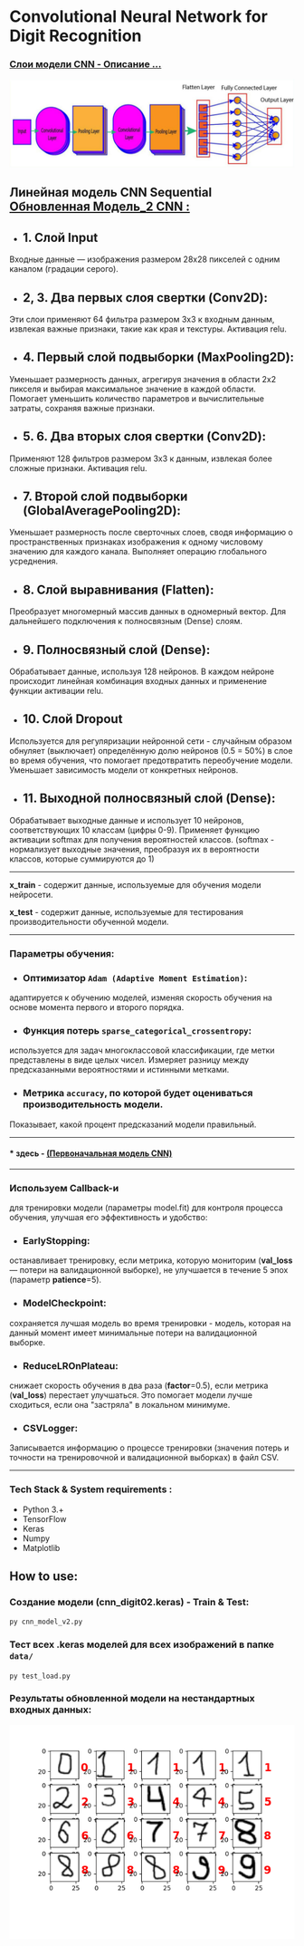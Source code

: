 # Convolutional Neural Network for Digit Recognition 

### [Слои модели CNN - Описание ...](./README-layers.md)
![cnn_layers.jpg](cnn_layers.jpg)

## Линейная модель CNN Sequential [ Обновленная Модель_2 CNN :](./cnn2.txt)

* ## 1. Слой Input
Входные данные — изображения размером 28x28 пикселей с одним каналом (градации серого).
* ## 2, 3. Два первых слоя свертки (Conv2D):
Эти слои применяют 64 фильтра размером 3x3 к входным данным, извлекая важные признаки, такие как края и текстуры.
Активация relu.
* ## 4. Первый слой подвыборки (MaxPooling2D):
Уменьшает размерность данных, агрегируя значения в области 2x2 пикселя и выбирая максимальное значение в каждой области.
Помогает уменьшить количество параметров и вычислительные затраты, сохраняя важные признаки.
* ## 5. 6. Два вторых слоя свертки (Conv2D):
Применяют 128 фильтров размером 3x3 к данным, извлекая более сложные признаки.
Активация relu.
* ## 7. Второй слой подвыборки (GlobalAveragePooling2D):
Уменьшает размерность после сверточных слоев, сводя информацию о пространственных признаках изображения к одному числовому значению для каждого канала. 
Выполняет операцию глобального усреднения.
* ## 8. Слой выравнивания (Flatten):
Преобразует многомерный массив данных в одномерный вектор. Для дальнейшего подключения к полносвязным (Dense) слоям.
* ## 9. Полносвязный слой (Dense):
Обрабатывает данные, используя 128 нейронов. 
В каждом нейроне происходит линейная комбинация входных данных и применение функции активации relu.
* ## 10. Слой Dropout
Используется для регуляризации нейронной сети - случайным образом обнуляет (выключает) определённую долю нейронов (0.5 = 50%) в слое 
во время обучения, что помогает предотвратить переобучение модели. 
Уменьшает зависимость модели от конкретных нейронов.
* ## 11. Выходной полносвязный слой (Dense):
Обрабатывает выходные данные и использует 10 нейронов, соответствующих 10 классам (цифры 0-9). 
Применяет функцию активации softmax для получения вероятностей классов.
(softmax - нормализует выходные значения, преобразуя их в вероятности классов, которые суммируются до 1)

___

**x_train** - cодержит данные, используемые для обучения модели нейросети.

**x_test** - cодержит данные, используемые для тестирования производительности обученной модели. 

___

### Параметры обучения: 

* ### Оптимизатор **`Adam (Adaptive Moment Estimation)`**: 
адаптируется к обучению моделей, изменяя скорость обучения на основе момента первого и второго порядка. 

* ### Функция потерь **`sparse_categorical_crossentropy`**:
используется для задач многоклассовой классификации, где метки представлены в виде целых чисел. 
Измеряет разницу между предсказанными вероятностями и истинными метками. 

* ### Метрика **`accuracy`**, по которой будет оцениваться производительность модели. 
Показывает, какой процент предсказаний модели правильный. 

___
#### * здесь - [(Первоначальная модель CNN)](./README-model1.md)

___
### Используем **Callback**-и 
 для тренировки модели (параметры model.fit) для контроля процесса обучения, улучшая его эффективность и удобство:
* ### EarlyStopping:
останавливает тренировку, если метрика, которую мониторим (**val_loss** — потери на валидационной выборке), не улучшается в течение 5 эпох (параметр **patience**=5).
* ### ModelCheckpoint:
сохраняется лучшая модель во время тренировки - модель, которая на данный момент имеет минимальные потери на валидационной выборке.
* ### ReduceLROnPlateau:
снижает скорость обучения в два раза (**factor**=0.5), если метрика (**val_loss**) перестает улучшаться. Это помогает модели лучше сходиться, если она "застряла" в локальном минимуме.
* ### CSVLogger:
Записывается информацию о процессе тренировки (значения потерь и точности на тренировочной и валидационной выборках) в файл CSV.

___
### Tech Stack & System requirements :

* Python 3.+
* TensorFlow 
* Keras
* Numpy 
* Matplotlib

## How to use: 

### Создание модели (cnn_digit02.keras) -  Train & Test:
```
py cnn_model_v2.py
```

### Тест всех .keras моделей для всех изображений в папке ```data/```
```
py test_load.py
```

### Результаты обновленной модели на нестандартных входных данных:
![cnn_model_digit02.keras_2025.png](cnn_model_digit02.keras_2025.png)

